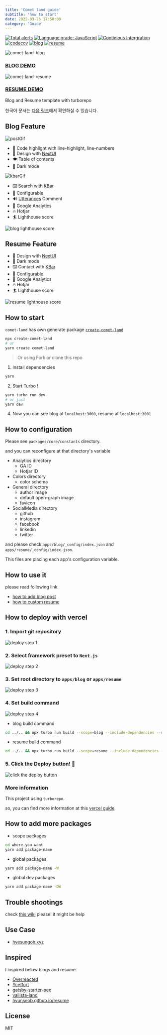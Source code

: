 ```yaml
---
title: 'Comet land guide'
subtitle: 'how to start'
date: 2022-03-26 17:50:00
category: 'Guide'
---
```


[![Total alerts](https://img.shields.io/lgtm/alerts/g/hyesungoh/comet-land.svg?logo=lgtm&logoWidth=18)](https://lgtm.com/projects/g/hyesungoh/comet-land/alerts/) [![Language grade: JavaScript](https://img.shields.io/lgtm/grade/javascript/g/hyesungoh/comet-land.svg?logo=lgtm&logoWidth=18)](https://lgtm.com/projects/g/hyesungoh/comet-land/context:javascript) [![Continious Intergration](https://github.com/hyesungoh/comet-land/actions/workflows/CI.yml/badge.svg)](https://github.com/hyesungoh/comet-land/actions/workflows/CI.yml) [![codecov](https://codecov.io/gh/hyesungoh/comet-land/branch/main/graph/badge.svg?token=TA7LT3RQ1P)](https://codecov.io/gh/hyesungoh/comet-land) [![blog](https://img.shields.io/endpoint?url=https://dashboard.cypress.io/badge/simple/yiddyz&style=flat&logo=cypress)](https://dashboard.cypress.io/projects/yiddyz/runs) [![resume](https://img.shields.io/endpoint?url=https://dashboard.cypress.io/badge/simple/inc4yo&style=flat&logo=cypress)](https://dashboard.cypress.io/projects/inc4yo/runs)

![comet-land-blog](https://user-images.githubusercontent.com/26461307/159371599-95b2acd5-e5eb-482c-9ead-d8f601f034b5.png)

### [BLOG DEMO](https://comet-land-blog.vercel.app/)

![comet-land-resume](https://user-images.githubusercontent.com/26461307/160653172-c56a3b64-dfa9-4708-bf95-fca2fff47964.png)

### [RESUME DEMO](https://comet-land-resume.vercel.app/)

Blog and Resume template with turborepo

한국어 문서는 [다음 링크](https://github.com/hyesungoh/hyesungoh-land/tree/main/_docs/ko-readme.md)에서 확인하실 수 있습니다.

## Blog Feature

![postGif](https://user-images.githubusercontent.com/26461307/159372336-e42c1a9c-9915-4d05-9e51-4882d681dc80.gif)

- 👔 Code highlight with line-highlight, line-numbers
- 🎨 Design with [NextUI](https://nextui.org/)
- 🍽 Table of contents
- 🎩 Dark mode

![kbarGif](https://user-images.githubusercontent.com/26461307/159372344-d628b817-d7f5-4322-813e-3468a62e79d6.gif)

- ⌨️ Search with [KBar](https://kbar.vercel.app/)
- 🔨 Configurable
- 🔊 [Utterances](https://utteranc.es/) Comment
- 🔭 Google Analytics
- 🔥 Hotjar
- 🏄 Lighthouse score

![blog lighthouse score](https://user-images.githubusercontent.com/26461307/161536154-b85caf9f-0f73-4224-a1e7-540723916ff7.gif)

## Resume Feature

- 🎨 Design with [NextUI](https://nextui.org/)
- 🎩 Dark mode
- ⌨️ Contact with [KBar](https://kbar.vercel.app/)
- 🔨 Configurable
- 🔭 Google Analytics
- 🔥 Hotjar
- 🏄 Lighthouse score

![resume lighthouse score](https://user-images.githubusercontent.com/26461307/161536162-63278484-ca52-42ed-89d4-951cd31e42c1.gif)

## How to start

`comet-land` has own generate package [`create-comet-land`](https://github.com/hyesungoh/create-comet-land)

```bash
npx create-comet-land
# or
yarn create comet-land
```

> Or using Fork or clone this repo

1. Install dependencies

```bash
yarn
```

2. Start Turbo !

```bash
yarn turbo run dev
# or just
yarn dev
```

4. Now you can see blog at `localhost:3000`, resume at `localhost:3001`

## How to configuration

Please see `packages/core/constants` directory.

and you can reconfigure at that directory's variable

- Analytics directory
  - GA ID
  - Hotjar ID
- Colors directory
  - color schema
- General directory
  - author image
  - default open-graph image
  - favicon
- SocialMedia directory
  - github
  - instagram
  - facebook
  - linkedin
  - twitter

and please check `apps/blog/_config/index.json` and `apps/resume/_config/index.json`.

This files are placing each app's configuration variable.

## How to use it

please read following link.

- [how to add blog post](https://github.com/hyesungoh/hyesungoh-land/tree/main/_docs/en-blog.md)
- [how to custom resume](https://github.com/hyesungoh/hyesungoh-land/tree/main/_docs/en-resume.md)

## How to deploy with vercel

### 1. Import git repository

![deploy step 1](https://user-images.githubusercontent.com/26461307/177278351-7b82fcbe-e6db-46bd-93f4-10e8524ef2bf.gif)

### 2. Select framework preset to `Next.js`

![deploy step 2](https://user-images.githubusercontent.com/26461307/177278363-509b3d69-f692-4458-8bc2-62173eef5e7e.gif)

### 3. Set root directory to `apps/blog` or `apps/resume`

![deploy step 3](https://user-images.githubusercontent.com/26461307/177278370-1651b4d7-e561-44df-8a62-a283450773d9.gif)

### 4. Set build command

![deploy step 4](https://user-images.githubusercontent.com/26461307/177278380-659ba348-7952-4875-9e19-0a006ad57c1a.gif)

- blog build command

```bash
cd ../.. && npx turbo run build --scope=blog --include-dependencies --no-deps
```

- resume build command

```bash
cd ../.. && npx turbo run build --scope=resume --include-dependencies --no-deps
```

### 5. Click the Deploy button! 🎉

![click the deploy button](https://user-images.githubusercontent.com/26461307/177278617-82982395-d1fc-46f1-8f96-f7cb7bae95d9.png)

### More information

This project using `turborepo`.

so, you can find more information at this [vercel guide](https://vercel.com/docs/concepts/monorepos/turborepo).

## How to add more packages

- scope packages

```bash
cd where-you-want
yarn add package-name
```

- global packages

```bash
yarn add package-name -W
```

- global dev packages

```bash
yarn add package-name -DW
```

## Trouble shootings

check [this wiki](https://github.com/hyesungoh/comet-land/wiki/Trouble-Shooting) please! it might be help

## Use Case

- [hyesungoh.xyz](https://github.com/hyesungoh/hyesungoh.xyz)

## Inspired

I inspired below blogs and resume.

- [Overreacted](https://overreacted.io/)
- [Yceffort](https://yceffort.kr/)
- [gatsby-starter-bee](https://gatsby-starter-bee.netlify.app/)
- [vallista-land](https://vallista.kr/)
- [hyunseob.github.io/resume](https://hyunseob.github.io/resume/)

## License

MIT
